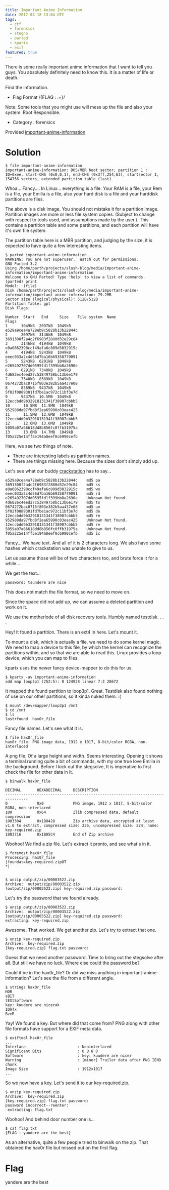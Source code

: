 ```yaml
---
title: Important Anime Information
date: 2017-04-18 13:04 UTC
tags: 
  - ctf 
  - forensics
  - stegno
  - parted
  - kpartx
  - exif
featured: true
---
```


There is some really important anime information that I want to tell you guys. You absolutely definitely need to know this. It is a matter of life or death.

Find the information.

- Flag Format /{FLAG : .+}/

Note: Some tools that you might use will mess up the file and also your system. Root Responsible.

- Category : forensics

Provided [important-anime-information](2017-04-18-important-anime-information/important-anime-information)

Solution
========

    $ file important-anime-information
    important-anime-information: DOS/MBR boot sector; partition 1 : ID=0xee, start-CHS (0x0,0,1), end-CHS (0x3ff,254,63), startsector 1, 154756 sectors, extended partition table (last)

Whoa... Fancy....
In Linux... everything is a file. Your RAM is a file, your Rem is a file, your Emilia is a file, also your hard disk is a file and your harddisk partitions are files.

The above is a disk image. You should not mistake it for a partition image. Partition images are more or less file system copies. (Subject to change with respect to tools used, and assumptions made by the user.). This contains a partition table and some partitions, and each partition will have it's own file system.

The partition table here is a MBR partition, and judging by the size, it is expected to have quite a few interesting items.

    $ parted important-anime-information
    WARNING: You are not superuser.  Watch out for permissions.
    GNU Parted 3.2
    Using /home/parth/projects/slash-blog/media/important-anime-information/important-anime-information
    Welcome to GNU Parted! Type 'help' to view a list of commands.
    (parted) print
    Model:  (file)
    Disk /home/parth/projects/slash-blog/media/important-anime-information/important-anime-information: 79.2MB
    Sector size (logical/physical): 512B/512B
    Partition Table: gpt
    Disk Flags:

    Number  Start   End     Size    File system  Name                              Flags
    1      1049kB  2097kB  1049kB               e529a9cea4a728eb9c5828b13b22844c
    2      2097kB  3146kB  1049kB               3691308f2a4c2f6983f2880d32e29c84
    3      3146kB  4194kB  1049kB               e0a0862398ccf49afa6c809d3832915c
    4      4194kB  5243kB  1049kB               eeec033a2c4d56d7ba16b69358779091
    5      5243kB  6291kB  1049kB               e265492707dd0595fd1f399bb8a2690e
    6      6291kB  7340kB  1049kB               4d682ec4eed27c53849758bc13b6e179
    7      7340kB  8389kB  1049kB               0674272bac0715f803e382b5aa437e08
    8      8389kB  9437kB  1049kB               5f02f0889301fd7be1ac972c11bf3e7d
    9      9437kB  10.5MB  1049kB               12eccbdd9b32918131341f38907cbbb5
    10      10.5MB  11.5MB  1049kB               952988da97fbd8f2ea65990c03eac425
    11      11.5MB  12.6MB  1049kB               12eccbdd9b32918131341f38907cbbb5
    12      12.6MB  13.6MB  1049kB               5059a07a66618dd8b856fc0ffb31975a
    13      13.6MB  14.7MB  1049kB               f05a225e14ff5e194a8eef0c6990cefb

Here, we see two things of note.

* There are interesting labels as partition names.
* There are things missing here. Because the sizes don't simply add up.

Let's see what our buddy [crackstation](https://crackstation.net/) has to say...

    e529a9cea4a728eb9c5828b13b22844c	md5	pa
    3691308f2a4c2f6983f2880d32e29c84	md5	ss
    e0a0862398ccf49afa6c809d3832915c	md5	wo
    eeec033a2c4d56d7ba16b69358779091	md5	rd
    e265492707dd0595fd1f399bb8a2690e	Unknown	Not found.
    4d682ec4eed27c53849758bc13b6e179	md5	ts
    0674272bac0715f803e382b5aa437e08	md5	un
    5f02f0889301fd7be1ac972c11bf3e7d	md5	de
    12eccbdd9b32918131341f38907cbbb5	md5	re
    952988da97fbd8f2ea65990c03eac425	Unknown	Not found.
    12eccbdd9b32918131341f38907cbbb5	md5	re
    5059a07a66618dd8b856fc0ffb31975a	Unknown	Not found.
    f05a225e14ff5e194a8eef0c6990cefb	md5	ic

Fancy... We have text. And all of it is 2 characters long. We also have some hashes which crackstation was unable to give to us.

Let us assume those will be of two characters too, and brute force it for a while...

We get the text...

    password: tsundere are nice

This does not match the file format, so we need to move on. 

Since the space did not add up, we can assume a deleted partition and work on it.

We use the motherlode of all disk recovery tools. Humbly named testdisk.
.
.
.

Hey! It found a partition. There is an ext4 in here. Let's mount it.

To mount a disk, which is actually a file, we need to do some kernel magic. We need to map a device to this file, by which the kernel
can recognize the partitions within, and so that we are able to read this. Linux provides a loop device, which you can map to files.

kpartx uses the newer fancy device-mapper to do this for us.

    $ kpartx -av important-anime-information
    add map loop3p1 (252:5): 0 124928 linear 7:3 28672

It mapped the found partition to loop3p1. Great. Testdisk also found nothing of use on our other partitions, so it kinda nuked them. :(

    $ mount /dev/mapper/loop3p1 /mnt
    $ cd /mnt
    $ ls
    lost+found  hax0r_file

Fancy file names. Let's see what it is.

    $ file hax0r_file
    hax0r_file: PNG image data, 1912 x 1017, 8-bit/color RGBA, non-interlaced

A png file. Of a large height and width. Seems interesting. Opening it shows a terminal running quite a bit of commands, with my one true love Emilia in the background. Before I kick out the stegsolve, It is imperative to first check the file for other data in it.

    $ binwalk hax0r_file

    DECIMAL       HEXADECIMAL     DESCRIPTION
    --------------------------------------------------------------------------------
    0             0x0             PNG image, 1912 x 1017, 8-bit/color RGBA, non-interlaced
    100           0x64            Zlib compressed data, default compression
    1803304       0x1B8428        Zip archive data, encrypted at least v1.0 to extract, compressed size: 236, uncompressed size: 224, name: key-required.zip
    1803716       0x1B85C4        End of Zip archive

Woohoo! We find a zip file. Let's extract it pronto, and see what's in it.

    $ foremost hax0r_file
    Processing: hax0r_file
    |foundat=key-required.zipUT
    *|


    $ unzip output/zip/00003522.zip
    Archive:  output/zip/00003522.zip
    [output/zip/00003522.zip] key-required.zip password:

Let's try the password that we found already.

    $ unzip output/zip/00003522.zip
    Archive:  output/zip/00003522.zip
    [output/zip/00003522.zip] key-required.zip password:
    extracting: key-required.zip

Awesome. That worked. We get another zip. Let's try to extract that one.

    $ unzip key-required.zip
    Archive:  key-required.zip
    [key-required.zip] flag.txt password:

Guess that we need another password. Time to bring out the stegsolve after all. But still we have no luck. Where else could the password be?

Could it be in the hax0r_file? Or did we miss anything in important-anime-information? Let's see the file from a different angle.

    $ strings hax0r_file 
    HDR
    sBIT
    tEXtSoftware
    key: kuudere are nicerak
    IDATx
    BzeR

Yay! We found a key. But where did that come from? PNG along with other file formats have support for a EXIF meta data.

    $ exiftool hax0r_file
    ...
    Interlace                       : Noninterlaced
    Significant Bits                : 8 8 8 8
    Software                        : key: kuudere are nicer
    Warning                         : [minor] Trailer data after PNG IEND chunk
    Image Size                      : 1912x1017
    ...

So we now have a key. Let's send it to our key-required.zip.

    $ unzip key-required.zip
    Archive:  key-required.zip
    [key-required.zip] flag.txt password:
    password incorrect--reenter:
     extracting: flag.txt

Woohoo! And behind door number one is...

    $ cat flag.txt
    {FLAG : yandere are the best}

As an alternative, quite a few people tried to binwalk on the zip. That obtained the hax0r file but missed out on the first flag.

Flag
====
yandere are the best
